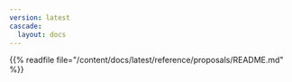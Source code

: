 ```yaml
---
version: latest
cascade:
  layout: docs
---
```


{{%  readfile file="/content/docs/latest/reference/proposals/README.md" %}}
